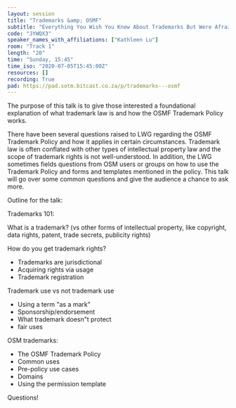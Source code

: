 ```yaml
---
layout: session
title: "Trademarks &amp; OSMF"
subtitle: "Everything You Wish You Knew About Trademarks But Were Afraid to Ask™️"
code: "JYWQX3"
speaker_names_with_affiliations: ["Kathleen Lu"]
room: "Track 1"
length: "20"
time: "Sunday, 15:45"
time_iso: "2020-07-05T15:45:00Z"
resources: []
recording: True
pad: https://pad.sotm.bitcast.co.za/p/trademarks---osmf
---
```

The purpose of this talk is to give those interested a foundational explanation of what trademark law is and how the OSMF Trademark Policy works. 

There have been several questions raised to LWG regarding the OSMF Trademark Policy and how it applies in certain circumstances. Trademark law is often conflated with other types of intellectual property law and the scope of trademark rights is not well-understood.  In addition, the LWG sometimes fields questions from OSM users or groups on how to use the Trademark Policy and forms and templates mentioned in the policy. This talk will go over some common questions and give the audience a chance to ask more.   

Outline for the talk:

Trademarks 101:

What is a trademark? (vs other forms of intellectual property, like copyright, data rights, patent, trade secrets, publicity rights)

How do you get trademark rights?
 - Trademarks are jurisdictional
 - Acquiring rights via usage
 - Trademark registration

Trademark use vs not trademark use
 - Using a term &#34;as a mark&#34;
 - Sponsorship/endorsement
 - What trademark doesn"t protect
 - fair uses

OSM trademarks:
 - The OSMF Trademark Policy
 - Common uses
 - Pre-policy use cases
 - Domains
 - Using the permission template

Questions!
